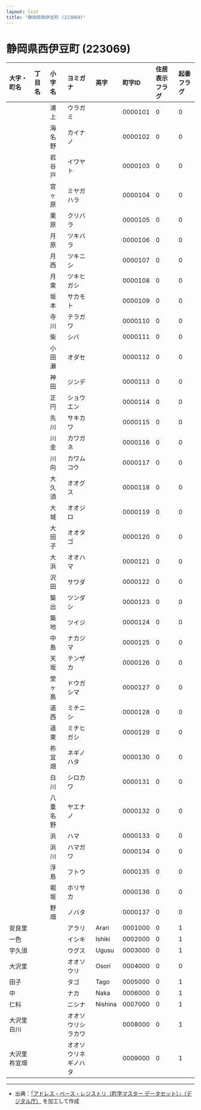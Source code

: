 ```yaml
---
layout: list
title: "静岡県西伊豆町 (223069)"
---
```


# 静岡県西伊豆町 (223069)

| 大字・町名 | 丁目名 | 小字名 | ヨミガナ | 英字 | 町字ID | 住居表示フラグ | 起番フラグ |
|:---|:---|:---|:---|:---|:---|:---|:---|
|  |  | 浦上 | ウラガミ |  | 0000101 | 0 | 0 |
|  |  | 海名野 | カイナノ |  | 0000102 | 0 | 0 |
|  |  | 岩谷戸 | イワヤト |  | 0000103 | 0 | 0 |
|  |  | 宮ヶ原 | ミヤガハラ |  | 0000104 | 0 | 0 |
|  |  | 栗原 | クリバラ |  | 0000105 | 0 | 0 |
|  |  | 月原 | ツキバラ |  | 0000106 | 0 | 0 |
|  |  | 月西 | ツキニシ |  | 0000107 | 0 | 0 |
|  |  | 月東 | ツキヒガシ |  | 0000108 | 0 | 0 |
|  |  | 坂本 | サカモト |  | 0000109 | 0 | 0 |
|  |  | 寺川 | テラガワ |  | 0000110 | 0 | 0 |
|  |  | 柴 | シバ |  | 0000111 | 0 | 0 |
|  |  | 小田瀬 | オダセ |  | 0000112 | 0 | 0 |
|  |  | 神田 | ジンデ |  | 0000113 | 0 | 0 |
|  |  | 正円 | ショウエン |  | 0000114 | 0 | 0 |
|  |  | 先川 | サキカワ |  | 0000115 | 0 | 0 |
|  |  | 川金 | カワガネ |  | 0000116 | 0 | 0 |
|  |  | 川向 | カワムコウ |  | 0000117 | 0 | 0 |
|  |  | 大久須 | オオグス |  | 0000118 | 0 | 0 |
|  |  | 大城 | オオジロ |  | 0000119 | 0 | 0 |
|  |  | 大田子 | オオタゴ |  | 0000120 | 0 | 0 |
|  |  | 大浜 | オオハマ |  | 0000121 | 0 | 0 |
|  |  | 沢田 | サワダ |  | 0000122 | 0 | 0 |
|  |  | 築出 | ツンダシ |  | 0000123 | 0 | 0 |
|  |  | 築地 | ツイジ |  | 0000124 | 0 | 0 |
|  |  | 中島 | ナカジマ |  | 0000125 | 0 | 0 |
|  |  | 天坂 | テンザカ |  | 0000126 | 0 | 0 |
|  |  | 堂ヶ島 | ドウガシマ |  | 0000127 | 0 | 0 |
|  |  | 道西 | ミチニシ |  | 0000128 | 0 | 0 |
|  |  | 道東 | ミチヒガシ |  | 0000129 | 0 | 0 |
|  |  | 祢宜畑 | ネギノハタ |  | 0000130 | 0 | 0 |
|  |  | 白川 | シロカワ |  | 0000131 | 0 | 0 |
|  |  | 八重名野 | ヤエナノ |  | 0000132 | 0 | 0 |
|  |  | 浜 | ハマ |  | 0000133 | 0 | 0 |
|  |  | 浜川 | ハマガワ |  | 0000134 | 0 | 0 |
|  |  | 浮島 | フトウ |  | 0000135 | 0 | 0 |
|  |  | 堀坂 | ホリサカ |  | 0000136 | 0 | 0 |
|  |  | 野畑 | ノバタ |  | 0000137 | 0 | 0 |
| 安良里 |  |  | アラリ | Arari | 0001000 | 0 | 1 |
| 一色 |  |  | イシキ | Ishiki | 0002000 | 0 | 1 |
| 宇久須 |  |  | ウグス | Ugusu | 0003000 | 0 | 1 |
| 大沢里 |  |  | オオソウリ | Osori | 0004000 | 0 | 0 |
| 田子 |  |  | タゴ | Tago | 0005000 | 0 | 1 |
| 中 |  |  | ナカ | Naka | 0006000 | 0 | 1 |
| 仁科 |  |  | ニシナ | Nishina | 0007000 | 0 | 1 |
| 大沢里白川 |  |  | オオソウリシラカワ |  | 0008000 | 0 | 1 |
| 大沢里祢宜畑 |  |  | オオソウリネギノハタ |  | 0009000 | 0 | 1 |

---

- 出典：[「アドレス・ベース・レジストリ（町字マスター データセット）』（デジタル庁）](https://www.digital.go.jp/policies/base_registry_address/) を加工して作成